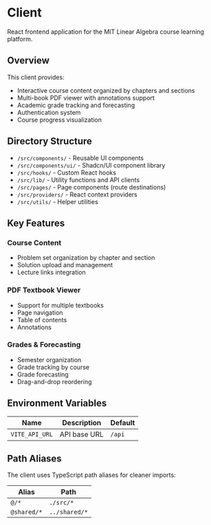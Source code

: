 # Client

React frontend application for the MIT Linear Algebra course learning platform.

## Overview

This client provides:
- Interactive course content organized by chapters and sections
- Multi-book PDF viewer with annotations support
- Academic grade tracking and forecasting
- Authentication system
- Course progress visualization

## Directory Structure

- `/src/components/` - Reusable UI components
- `/src/components/ui/` - Shadcn/UI component library
- `/src/hooks/` - Custom React hooks
- `/src/lib/` - Utility functions and API clients
- `/src/pages/` - Page components (route destinations)
- `/src/providers/` - React context providers
- `/src/utils/` - Helper utilities

## Key Features

### Course Content
- Problem set organization by chapter and section
- Solution upload and management
- Lecture links integration

### PDF Textbook Viewer
- Support for multiple textbooks
- Page navigation
- Table of contents
- Annotations

### Grades & Forecasting
- Semester organization
- Grade tracking by course
- Grade forecasting
- Drag-and-drop reordering

## Environment Variables

| Name | Description | Default |
|------|-------------|---------|
| `VITE_API_URL` | API base URL | `/api` |

## Path Aliases

The client uses TypeScript path aliases for cleaner imports:

| Alias | Path |
|-------|------|
| `@/*` | `./src/*` |
| `@shared/*` | `../shared/*` |